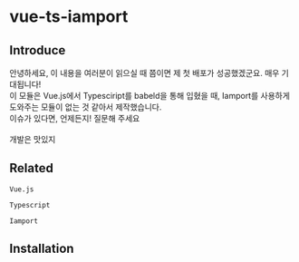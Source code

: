 # vue-ts-iamport

## Introduce

안녕하세요, 이 내용을 여러분이 읽으실 때 쯤이면 제 첫 배포가 성공했겠군요. 매우 기대됩니다!<br/>
이 모듈은 Vue.js에서 Typesciript를 babeld을 통해 입혔을 때, Iamport를 사용하게 도와주는 모듈이 없는 것 같아서 제작했습니다.<br/>
이슈가 있다면, 언제든지! 질문해 주세요
<br/><br/>
개발은 맛있지

## Related
```
Vue.js

Typescript

Iamport
```

## Installation

```
```
